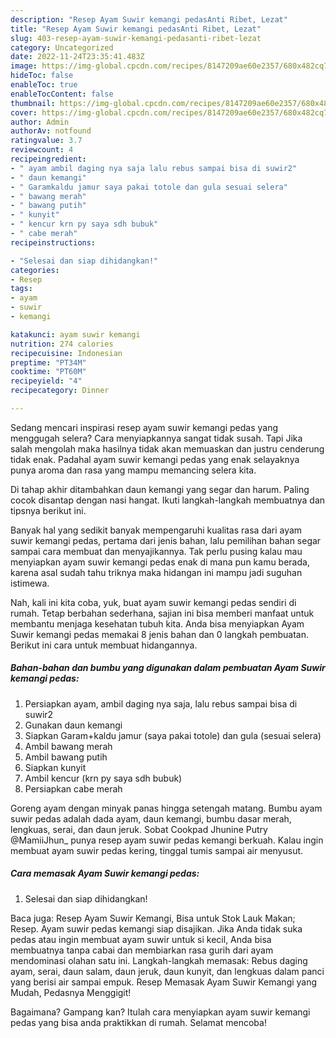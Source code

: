 ```yaml
---
description: "Resep Ayam Suwir kemangi pedasAnti Ribet, Lezat"
title: "Resep Ayam Suwir kemangi pedasAnti Ribet, Lezat"
slug: 403-resep-ayam-suwir-kemangi-pedasanti-ribet-lezat
category: Uncategorized
date: 2022-11-24T23:35:41.483Z
image: https://img-global.cpcdn.com/recipes/8147209ae60e2357/680x482cq70/ayam-suwir-kemangi-pedas-foto-resep-utama.jpg
hideToc: false
enableToc: true
enableTocContent: false
thumbnail: https://img-global.cpcdn.com/recipes/8147209ae60e2357/680x482cq70/ayam-suwir-kemangi-pedas-foto-resep-utama.jpg
cover: https://img-global.cpcdn.com/recipes/8147209ae60e2357/680x482cq70/ayam-suwir-kemangi-pedas-foto-resep-utama.jpg
author: Admin
authorAv: notfound
ratingvalue: 3.7
reviewcount: 4
recipeingredient:
- " ayam ambil daging nya saja lalu rebus sampai bisa di suwir2"
- " daun kemangi"
- " Garamkaldu jamur saya pakai totole dan gula sesuai selera"
- " bawang merah"
- " bawang putih"
- " kunyit"
- " kencur krn py saya sdh bubuk"
- " cabe merah"
recipeinstructions:

- "Selesai dan siap dihidangkan!"
categories:
- Resep
tags:
- ayam
- suwir
- kemangi

katakunci: ayam suwir kemangi 
nutrition: 274 calories
recipecuisine: Indonesian
preptime: "PT34M"
cooktime: "PT60M"
recipeyield: "4"
recipecategory: Dinner

---
```



Sedang mencari inspirasi resep ayam suwir kemangi pedas yang menggugah selera? Cara menyiapkannya sangat tidak susah. Tapi Jika salah mengolah maka hasilnya tidak akan memuaskan dan justru cenderung tidak enak. Padahal ayam suwir kemangi pedas yang enak selayaknya punya aroma dan rasa yang mampu memancing selera kita.


Di tahap akhir ditambahkan daun kemangi yang segar dan harum. Paling cocok disantap dengan nasi hangat. Ikuti langkah-langkah membuatnya dan tipsnya berikut ini.

Banyak hal yang sedikit banyak mempengaruhi kualitas rasa dari ayam suwir kemangi pedas, pertama dari jenis bahan, lalu pemilihan bahan segar sampai cara membuat dan menyajikannya. Tak perlu pusing kalau mau menyiapkan ayam suwir kemangi pedas enak di mana pun kamu berada, karena asal sudah tahu triknya maka hidangan ini mampu jadi suguhan istimewa.


Nah, kali ini kita coba, yuk, buat ayam suwir kemangi pedas sendiri di rumah. Tetap berbahan sederhana, sajian ini bisa memberi manfaat untuk membantu menjaga kesehatan tubuh kita. Anda bisa menyiapkan Ayam Suwir kemangi pedas memakai 8 jenis bahan dan 0 langkah pembuatan. Berikut ini cara untuk membuat hidangannya.

<!--inarticleads1-->

##### Bahan-bahan dan bumbu yang digunakan dalam pembuatan Ayam Suwir kemangi pedas:

1. Persiapkan  ayam, ambil daging nya saja, lalu rebus sampai bisa di suwir2
1. Gunakan  daun kemangi
1. Siapkan  Garam+kaldu jamur (saya pakai totole) dan gula (sesuai selera)
1. Ambil  bawang merah
1. Ambil  bawang putih
1. Siapkan  kunyit
1. Ambil  kencur (krn py saya sdh bubuk)
1. Persiapkan  cabe merah


Goreng ayam dengan minyak panas hingga setengah matang. Bumbu ayam suwir pedas adalah dada ayam, daun kemangi, bumbu dasar merah, lengkuas, serai, dan daun jeruk. Sobat Cookpad Jhunine Putry @MamiiJhun_ punya resep ayam suwir pedas kemangi berkuah. Kalau ingin membuat ayam suwir pedas kering, tinggal tumis sampai air menyusut. 

<!--inarticleads2-->

##### Cara memasak Ayam Suwir kemangi pedas:


1. Selesai dan siap dihidangkan!

Baca juga: Resep Ayam Suwir Kemangi, Bisa untuk Stok Lauk Makan; Resep. Ayam suwir pedas kemangi siap disajikan. Jika Anda tidak suka pedas atau ingin membuat ayam suwir untuk si kecil, Anda bisa membuatnya tanpa cabai dan membiarkan rasa gurih dari ayam mendominasi olahan satu ini. Langkah-langkah memasak: Rebus daging ayam, serai, daun salam, daun jeruk, daun kunyit, dan lengkuas dalam panci yang berisi air sampai empuk. Resep Memasak Ayam Suwir Kemangi yang Mudah, Pedasnya Menggigit! 

Bagaimana? Gampang kan? Itulah cara menyiapkan ayam suwir kemangi pedas yang bisa anda praktikkan di rumah. Selamat mencoba!
